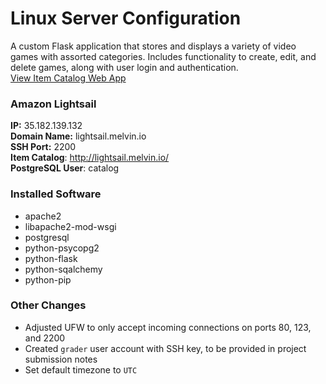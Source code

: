# Linux Server Configuration  
A custom Flask application that stores and displays a variety of video games with assorted categories. Includes functionality to create, edit, and delete games, along with user login and authentication.  
[View Item Catalog Web App](http://lightsail.melvin.io/)  

### Amazon Lightsail  
**IP:** 35.182.139.132  
**Domain Name:** lightsail.melvin.io  
**SSH Port:** 2200  
**Item Catalog**: http://lightsail.melvin.io/  
**PostgreSQL User**: catalog  

### Installed Software  
* apache2  
* libapache2-mod-wsgi  
* postgresql  
* python-psycopg2  
* python-flask  
* python-sqalchemy  
* python-pip  

### Other Changes  
* Adjusted UFW to only accept incoming connections on ports 80, 123, and 2200  
* Created `grader` user account with SSH key, to be provided in project submission notes  
* Set default timezone to `UTC`  
